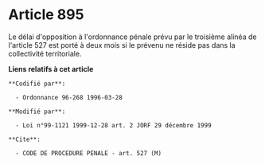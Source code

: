# Article 895

Le délai d'opposition à l'ordonnance pénale prévu par le troisième alinéa de l'article 527 est porté à deux mois si le
prévenu ne réside pas dans la collectivité territoriale.

**Liens relatifs à cet article**

	**Codifié par**:

	  - Ordonnance 96-268 1996-03-28

	**Modifié par**:

	  - Loi n°99-1121 1999-12-28 art. 2 JORF 29 décembre 1999

	**Cite**:

	  - CODE DE PROCEDURE PENALE - art. 527 (M)
